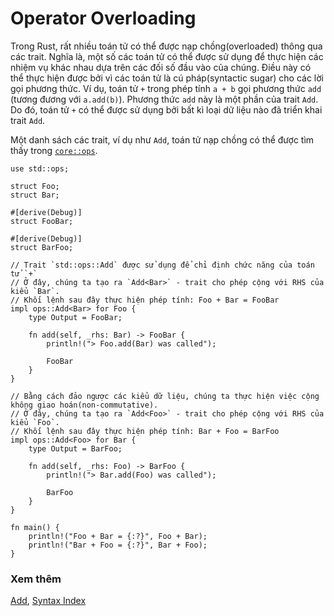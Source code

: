 # Operator Overloading

Trong Rust, rất nhiều toán tử có thể được nạp chồng(overloaded) thông qua các trait. Nghĩa là, một số các toán tử có thể được sử dụng để thực hiện các nhiệm vụ khác nhau dựa trên các đối số đầu vào của chúng. Điều này có thể thực hiện được bởi vì các toán tử là cú pháp(syntactic sugar) cho các lời gọi phương thức. Ví dụ, toán tử `+` trong phép tính `a + b` gọi phương thức `add` (tương đương với `a.add(b)`). Phương thức `add` này là một phần của trait `Add`. Do đó, toán tử `+` có thể được sử dụng bởi bất kì loại dữ liệu nào đã triển khai trait `Add`.

Một danh sách các trait, ví dụ như `Add`, toán tử nạp chồng có thể được tìm thấy trong [`core::ops`][ops].

```rust,editable
use std::ops;

struct Foo;
struct Bar;

#[derive(Debug)]
struct FooBar;

#[derive(Debug)]
struct BarFoo;

// Trait `std::ops::Add` được sử dụng để chỉ định chức năng của toán tử `+`
// Ở đây, chúng ta tạo ra `Add<Bar>` - trait cho phép cộng với RHS của kiểu `Bar`.
// Khối lệnh sau đây thực hiện phép tính: Foo + Bar = FooBar
impl ops::Add<Bar> for Foo {
    type Output = FooBar;

    fn add(self, _rhs: Bar) -> FooBar {
        println!("> Foo.add(Bar) was called");

        FooBar
    }
}

// Bằng cách đảo ngược các kiểu dữ liệu, chúng ta thực hiện việc cộng không giao hoán(non-commutative).
// Ở đây, chúng ta tạo ra `Add<Foo>` - trait cho phép cộng với RHS của kiểu `Foo`.
// Khối lệnh sau đây thực hiện phép tính: Bar + Foo = BarFoo
impl ops::Add<Foo> for Bar {
    type Output = BarFoo;

    fn add(self, _rhs: Foo) -> BarFoo {
        println!("> Bar.add(Foo) was called");

        BarFoo
    }
}

fn main() {
    println!("Foo + Bar = {:?}", Foo + Bar);
    println!("Bar + Foo = {:?}", Bar + Foo);
}
```

### Xem thêm

[Add][add], [Syntax Index][syntax]

[add]: https://doc.rust-lang.org/core/ops/trait.Add.html
[ops]: https://doc.rust-lang.org/core/ops/
[syntax]:https://doc.rust-lang.org/book/appendix-02-operators.html